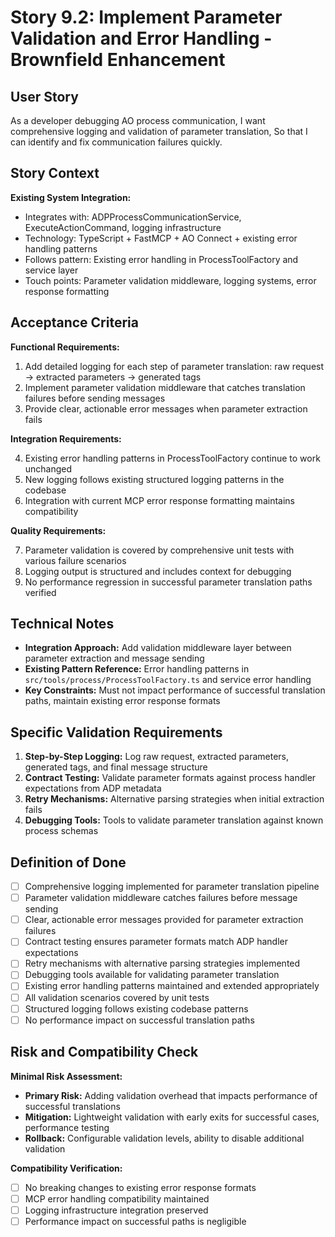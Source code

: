 # Story 9.2: Implement Parameter Validation and Error Handling - Brownfield Enhancement

## User Story

As a developer debugging AO process communication,
I want comprehensive logging and validation of parameter translation,
So that I can identify and fix communication failures quickly.

## Story Context

**Existing System Integration:**

- Integrates with: ADPProcessCommunicationService, ExecuteActionCommand, logging infrastructure
- Technology: TypeScript + FastMCP + AO Connect + existing error handling patterns
- Follows pattern: Existing error handling in ProcessToolFactory and service layer
- Touch points: Parameter validation middleware, logging systems, error response formatting

## Acceptance Criteria

**Functional Requirements:**

1. Add detailed logging for each step of parameter translation: raw request → extracted parameters → generated tags
2. Implement parameter validation middleware that catches translation failures before sending messages
3. Provide clear, actionable error messages when parameter extraction fails

**Integration Requirements:**

4. Existing error handling patterns in ProcessToolFactory continue to work unchanged
5. New logging follows existing structured logging patterns in the codebase
6. Integration with current MCP error response formatting maintains compatibility

**Quality Requirements:**

7. Parameter validation is covered by comprehensive unit tests with various failure scenarios
8. Logging output is structured and includes context for debugging
9. No performance regression in successful parameter translation paths verified

## Technical Notes

- **Integration Approach:** Add validation middleware layer between parameter extraction and message sending
- **Existing Pattern Reference:** Error handling patterns in `src/tools/process/ProcessToolFactory.ts` and service error handling
- **Key Constraints:** Must not impact performance of successful translation paths, maintain existing error response formats

## Specific Validation Requirements

1. **Step-by-Step Logging:** Log raw request, extracted parameters, generated tags, and final message structure
2. **Contract Testing:** Validate parameter formats against process handler expectations from ADP metadata
3. **Retry Mechanisms:** Alternative parsing strategies when initial extraction fails
4. **Debugging Tools:** Tools to validate parameter translation against known process schemas

## Definition of Done

- [ ] Comprehensive logging implemented for parameter translation pipeline
- [ ] Parameter validation middleware catches failures before message sending
- [ ] Clear, actionable error messages provided for parameter extraction failures
- [ ] Contract testing ensures parameter formats match ADP handler expectations
- [ ] Retry mechanisms with alternative parsing strategies implemented
- [ ] Debugging tools available for validating parameter translation
- [ ] Existing error handling patterns maintained and extended appropriately
- [ ] All validation scenarios covered by unit tests
- [ ] Structured logging follows existing codebase patterns
- [ ] No performance impact on successful translation paths

## Risk and Compatibility Check

**Minimal Risk Assessment:**

- **Primary Risk:** Adding validation overhead that impacts performance of successful translations
- **Mitigation:** Lightweight validation with early exits for successful cases, performance testing
- **Rollback:** Configurable validation levels, ability to disable additional validation

**Compatibility Verification:**

- [ ] No breaking changes to existing error response formats
- [ ] MCP error handling compatibility maintained
- [ ] Logging infrastructure integration preserved
- [ ] Performance impact on successful paths is negligible
